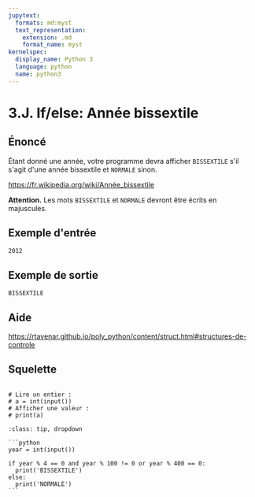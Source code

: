 ```yaml
---
jupytext:
  formats: md:myst
  text_representation:
    extension: .md
    format_name: myst
kernelspec:
  display_name: Python 3
  language: python
  name: python3
---
```


# 3.J. If/else: Année bissextile

## **Énoncé**

Étant donné une année, votre programme devra afficher `BISSEXTILE` s'il s'agit d'une année bissextile et  `NORMALE` sinon.

https://fr.wikipedia.org/wiki/Année_bissextile

**Attention.** Les mots `BISSEXTILE` et `NORMALE` devront être écrits en majuscules.

## Exemple d'entrée

```
2012
```

## Exemple de sortie

```
BISSEXTILE
```

## Aide

https://rtavenar.github.io/poly_python/content/struct.html#structures-de-controle

## Squelette

```{code-cell} ipython3

# Lire un entier :
# a = int(input())
# Afficher une valeur :
# print(a)
```

````{admonition} Cliquez ici pour voir la solution
:class: tip, dropdown

```python
year = int(input())

if year % 4 == 0 and year % 100 != 0 or year % 400 == 0:
  print('BISSEXTILE')
else:
  print('NORMALE')
```
````

